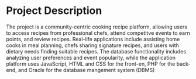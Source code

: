 
# Project Description

The project is a community-centric cooking recipe platform, allowing users to access recipes from professional chefs, attend competitve events to earn points, and review recipes. Real-life applications include assisting home cooks in meal planning, chefs sharing signature recipes, and users with dietary needs finding suitable recipes. The database functionality includes analyzing user preferences and event popularity, while the application platform uses JavaScript, HTML and CSS for the front-en, PHP for the back-end, and Oracle for the database mangement system (DBMS)